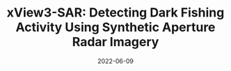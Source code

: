 ---
title: "xView3-SAR: Detecting Dark Fishing Activity Using Synthetic Aperture Radar Imagery"
collection: publications
permalink: /publication/xview3-sar
excerpt: 'A massive dataset for the detection of illegal, unreported, and unregulated fishing vessels from synthetic aperture radar imagery.'
date: 2022-06-09
venue: 'Thirty-sixth Conference on Neural Information Processing Systems (NeurIPS), 2022'
projecturl: 'https://iuu.xview.us/'
paperurl: 'https://arxiv.org/abs/2206.00897'
github: 'https://github.com/DIUx-xView/xview3-reference/'
citation: 'Fernando Paolo*, Tsu-ting Tim Lin*, Ritwik Gupta*, Bryce Goodman, Nirav Patel, Daniel Kuster, David Kroodsma, Jared Dunnmon. "xView3-SAR: Detecting Dark Fishing Activity Using Synthetic Aperture Radar Imagery." In Proceedings of the Thirty-sixth Conference on Neural Information Processing Systems (NeurIPS). 2022.'
---